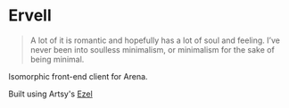 # Ervell

>  A lot of it is romantic and hopefully has a lot of soul and feeling. I’ve never been into soulless minimalism, or minimalism for the sake of being minimal.   

Isomorphic front-end client for Arena.

Built using Artsy's [Ezel](https://github.com/artsy/ezel)